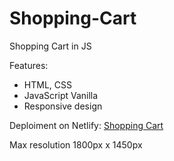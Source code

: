 # Shopping-Cart
Shopping Cart in JS

Features:

  - HTML, CSS
  - JavaScript Vanilla
  - Responsive design
  
Deploiment on Netlify: [Shopping Cart](https://shoppingcartdave.netlify.app/)

Max resolution 1800px x 1450px
